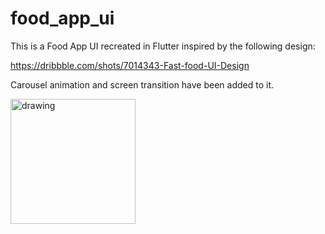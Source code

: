# food_app_ui

This is a Food App UI recreated in Flutter inspired by the following design:

https://dribbble.com/shots/7014343-Fast-food-UI-Design 

Carousel animation and screen transition have been added to it.

<img src="fast_food_ui.gif" alt="drawing" width="200"/>
